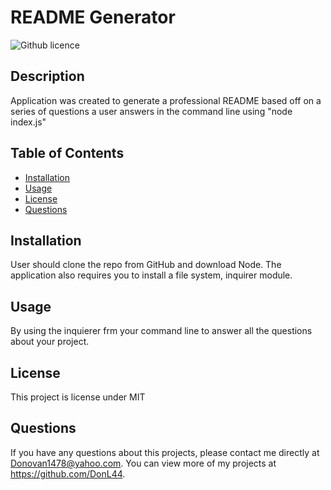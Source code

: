 # README Generator
  ![Github licence](http://img.shields.io/badge/license-MIT-blue.svg)




## Description 
  Application was created to generate a professional README based off on a series of questions a user answers in the command line using "node index.js"


  ## Table of Contents
  * [Installation](#installation)
  * [Usage](#usage)
  * [License](#license)
  * [Questions](#questions)

## Installation 
  User should clone the repo from GitHub and download Node. The application also requires you to install a file system, inquirer module.

  ## Usage 
  By using the inquierer frm your command line to answer all the questions about your project.

  ## License 
  This project is license under MIT

  ## Questions
  If you have any questions about this projects, please contact me directly at Donovan1478@yahoo.com. You can view more of my projects at https://github.com/DonL44.
